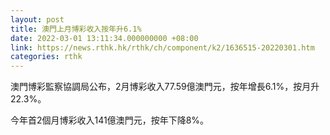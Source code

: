 ```yaml
---
layout: post
title: 澳門上月博彩收入按年升6.1%
date: 2022-03-01 13:11:34.000000000 +08:00
link: https://news.rthk.hk/rthk/ch/component/k2/1636515-20220301.htm
categories: rthk
---
```


澳門博彩監察協調局公布，2月博彩收入77.59億澳門元，按年增長6.1%，按月升22.3%。

今年首2個月博彩收入141億澳門元，按年下降8%。
